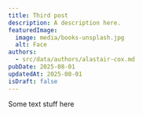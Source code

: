 ```yaml
---
title: Third post
description: A description here.
featuredImage:
  image: media/books-unsplash.jpg
  alt: Face
authors:
  - src/data/authors/alastair-cox.md
pubDate: 2025-08-01
updatedAt: 2025-08-01
isDraft: false
---
```

Some text stuff here